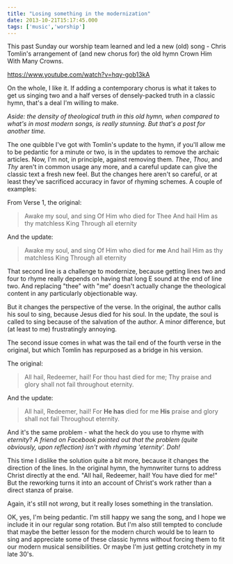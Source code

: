 ```yaml
---
title: "Losing something in the modernization"
date: 2013-10-21T15:17:45.000
tags: ['music','worship']
---
```


This past Sunday our worship team learned and led a new (old) song - Chris Tomlin's arrangement of (and new chorus for) the old hymn Crown Him With Many Crowns.

https://www.youtube.com/watch?v=hqy-gob13kA

On the whole, I like it. If adding a contemporary chorus is what it takes to get us singing two and a half verses of densely-packed truth in a classic hymn, that's a deal I'm willing to make.

_Aside: the density of theological truth in this old hymn, when compared to what's in most modern songs, is really stunning. But that's a post for another time._

The one quibble I've got with Tomlin's update to the hymn, if you'll allow me to be pedantic for a minute or two, is in the updates to remove the archaic articles. Now, I'm not, in principle, against removing them. _Thee_, _Thou_, and _Thy_ aren't in common usage any more, and a careful update can give the classic text a fresh new feel. But the changes here aren't so careful, or at least they've sacrificed accuracy in favor of rhyming schemes. A couple of examples:

From Verse 1, the original:

> Awake my soul, and sing Of Him who died for Thee And hail Him as thy matchless King Through all eternity

And the update:

> Awake my soul, and sing Of Him who died for **me** And hail Him as thy matchless King Through all eternity

That second line is a challenge to modernize, because getting lines two and four to rhyme really depends on having that long E sound at the end of line two. And replacing "thee" with "me" doesn't actually change the theological content in any particularly objectionable way.

But it changes the perspective of the verse. In the original, the author calls his soul to sing, because Jesus died for his soul. In the update, the soul is called to sing because of the salvation of the author. A minor difference, but (at least to me) frustratingly annoying.

The second issue comes in what was the tail end of the fourth verse in the original, but which Tomlin has repurposed as a bridge in his version.

The original:

> All hail, Redeemer, hail! For thou hast died for me; Thy praise and glory shall not fail throughout eternity.

And the update:

> All hail, Redeemer, hail! For **He has** died for me **His** praise and glory shall not fail Throughout eternity.

And it's the same problem - what the heck do you use to rhyme with _eternity_? _A friend on Facebook pointed out that the problem (quite obviously, upon reflection) isn't with rhyming 'eternity'. Doh!_

This time I dislike the solution quite a bit more, because it changes the direction of the lines. In the original hymn, the hymnwriter turns to address Christ directly at the end. "All hail, Redeemer, hail! You have died for me!" But the reworking turns it into an account of Christ's work rather than a direct stanza of praise.

Again, it's still not _wrong_, but it really loses something in the translation.

OK, yes, I'm being pedantic. I'm still happy we sang the song, and I hope we include it in our regular song rotation. But I'm also still tempted to conclude that maybe the better lesson for the modern church would be to learn to sing and appreciate some of these classic hymns without forcing them to fit our modern musical sensibilities. Or maybe I'm just getting crotchety in my late 30's.
